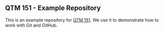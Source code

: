 ## QTM 151 - Example Repository

This is an example repository for [QTM 151](https://github.com/danilofreire/qtm151). We use it to demonstrate how to work with Git and GitHub.
